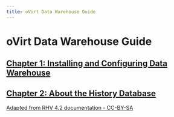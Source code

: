 ```yaml
---
title: oVirt Data Warehouse Guide
---
```


# oVirt Data Warehouse Guide

## [Chapter 1: Installing and Configuring Data Warehouse](chap-History_and_Reports)

## [Chapter 2: About the History Database](chap-About_History_Database_Reports_and_Dashboards)

[Adapted from RHV 4.2 documentation - CC-BY-SA](https://access.redhat.com/documentation/en-us/red_hat_virtualization/4.2/html/data_warehouse_guide/)

